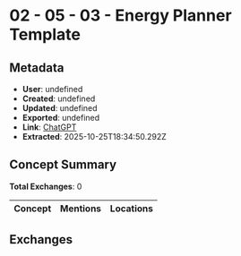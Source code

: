 # **02 - 05 - 03 - Energy Planner Template**

## Metadata

- **User**: undefined
- **Created**: undefined
- **Updated**: undefined
- **Exported**: undefined
- **Link**: [ChatGPT](undefined)
- **Extracted**: 2025-10-25T18:34:50.292Z

## Concept Summary

**Total Exchanges**: 0

| Concept | Mentions | Locations |
|---------|----------|----------|

## Exchanges

